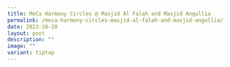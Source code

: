 ```yaml
---
title: MoCa Harmony Circles @ Masjid Al Falah and Masjid Angullia
permalink: /moca-harmony-circles-masjid-al-falah-and-masjid-angullia/
date: 2023-10-20
layout: post
description: ""
image: ""
variant: tiptap
---
```

